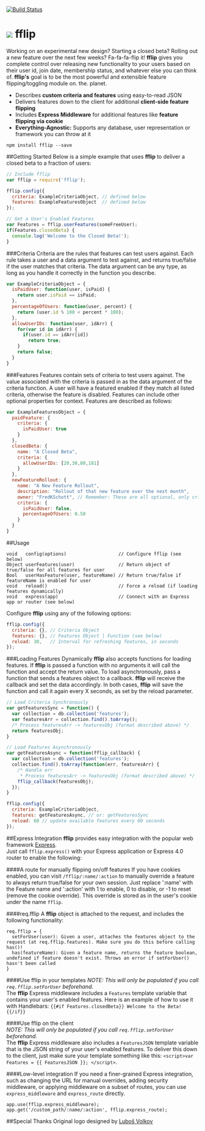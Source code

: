 [![Build Status](https://travis-ci.org/FredKSchott/fflip.png)](https://travis-ci.org/FredKSchott/fflip) 

<img src="http://fredkschott.com/images/fflipIcon2.png" /> fflip
============================ 

Working on an experimental new design? Starting a closed beta? Rolling out a new feature over the next few weeks? Fa-fa-fa-flip it! __fflip__ gives you complete control over releasing new functionality to your users based on their user id, join date, membership status, and whatever else you can think of. __fflip's__ goal is to be the most powerful and extensible feature flipping/toggling module on. the. planet.

- Describes __custom criteria and features__ using easy-to-read JSON
- Delivers features down to the client for additional __client-side feature flipping__
- Includes __Express Middleware__ for additional features like __feature flipping via cookie__
- __Everything-Agnostic:__ Supports any database, user representation or framework you can throw at it

```
npm install fflip --save
```

##Getting Started
Below is a simple example that uses __fflip__ to deliver a closed beta to a fraction of users:
```javascript
// Include fflip
var fflip = require('fflip');

fflip.config({
  criteria: ExampleCriteriaObject, // defined below
  features: ExampleFeaturesObject  // defined below
});

// Get a User's Enabled Features
var Features = fflip.userFeatures(someFreeUser);
if(Features.closedBeta) {
  console.log('Welcome to the Closed Beta!');
}
```

###Criteria
Criteria are the rules that features can test users against. Each rule takes a user and a data argument to test against, and returns true/false if the user matches that criteria. The data argument can be any type, as long as you handle it correctly in the function you describe.
```javascript
var ExampleCriteriaObject = {
  isPaidUser: function(user, isPaid) {
    return user.isPaid == isPaid;
  },
  percentageOfUsers: function(user, percent) {
    return (user.id % 100 < percent * 100);
  },
  allowUserIDs: function(user, idArr) {
    for(var id in idArr) {
      if(user.id == idArr[id]) 
        return true;
    }
    return false;
  }
}
```

###Features
Features contain sets of criteria to test users against. The value associated with the criteria is passed in as the data argument of the criteria function. A user will have a featured enabled if they match all listed criteria, otherwise the feature is disabled. Features can include other optional properties for context. Features are described as follows:
```javascript
var ExampleFeaturesObject = {
  paidFeature: {
    criteria: {
      isPaidUser: true
    }
  },
  closedBeta: {
    name: "A Closed Beta",
    criteria: {
      allowUserIDs: [20,30,80,181]
    }
  },
  newFeatureRollout: {
    name: "A New Feature Rollout",
    description: "Rollout of that new feature over the next month",
    owner: "FredKSchott", // Remember: These are all optional, only criteria is required 
    criteria: {
      isPaidUser: false,
      percentageOfUsers: 0.50
    }
  }
}
```

##Usage
```
void   config(options)                   // Configure fflip (see below)
Object userFeatures(user)                // Return object of true/false for all features for user
Bool   userHasFeature(user, featureName) // Return true/false if featureName is enabled for user
void   reload()                          // Force a reload (if loading features dynamically)
void   express(app)                      // Connect with an Express app or router (see below)
```

Configure __fflip__ using any of the following options:
```javascript
fflip.config({
  criteria: {}, // Criteria Object
  features: {}, // Features Object | Function (see below)
  reload: 30,   // Interval for refreshing features, in seconds
});
```

###Loading Features Dynamically
__fflip__ also accepts functions for loading features. If __fflip__ is passed a function with no arguments it will call the function and accept the return value. To load asynchronously, pass a function that sends a features object to a callback. __fflip__ will receive the callback and set the data accordingly. In both cases, __fflip__ will save the function and call it again every X seconds, as set by the reload parameter.
```javascript
// Load Criteria Synchronously
var getFeaturesSync = function() {
  var collection = db.collection('features');
  var featuresArr = collection.find().toArray();
  /* Process featuresArr -> featuresObj (format described above) */
  return featuresObj;
}

// Load Features Asynchronously
var getFeaturesAsync = function(fflip_callback) {
  var collection = db.collection('features');
  collection.find().toArray(function(err, featuresArr) {
    /* Handle err
     * Process featuresArr -> featuresObj (format described above) */
    fflip_callback(featuresObj);
  });
}

fflip.config({
  criteria: ExampleCriteriaObject,
  features: getFeaturesAsync, // or: getFeaturesSync
  reload: 60 // update available features every 60 seconds
});
```


##Express Integration
__fflip__ provides easy integration with the popular web framework [Express](https://github.com/visionmedia/express).  
Just call ``fflip.express()`` with your Express application or Express 4.0 router to enable the following:


####A route for manually flipping on/off features
If you have cookies enabled, you can visit ``/fflip/:name/:action`` to manually override a feature to always return true/false for your own session. Just replace ':name' with the Feature name and ':action' with 1 to enable, 0 to disable, or -1 to reset (remove the cookie override). This override is stored as in the user's cookie under the name `fflip`.

####req.fflip
A __fflip__ object is attached to the request, and includes the following functionality:
```
req.fflip = {
  setForUser(user): Given a user, attaches the features object to the request (at req.fflip.features). Make sure you do this before calling has()!
  has(featureName): Given a feature name, returns the feature boolean, undefined if feature doesn't exist. Throws an error if setForUser() hasn't been called
}
```

####Use fflip in your templates
*NOTE: This will only be populated if you call `req.fflip.setForUser` beforehand.*  
The __fflip__ Express middleware includes a `Features` template variable that contains your user's enabled features. Here is an example of how to use it with Handlebars: `{{#if Features.closedBeta}} Welcome to the Beta! {{/if}}`

####Use fflip on the client  
*NOTE: This will only be populated if you call `req.fflip.setForUser` beforehand.*  
The __fflip__ Express middleware also includes a `FeaturesJSON` template variable that is the JSON string of your user's enabled features. To deliver this down to the client, just make sure your template something like this: ``<script>var Features = {{ FeaturesJSON }}; </script>``. 

####Low-level integration
If you need a finer-grained Express integration, such as changing the URL for manual overrides, adding security middleware, or applying middleware on a subset of routes, you can use ``express_middleware`` and ``express_route`` directly.
```
app.use(fflip.express_middleware);
app.get('/custom_path/:name/:action', fflip.express_route);
```

##Special Thanks
Original logo designed by <a href="http://thenounproject.com/Luboš Volkov" target="_blank">Luboš Volkov</a>
